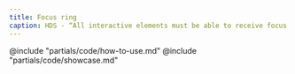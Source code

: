 ```yaml
---
title: Focus ring
caption: HDS - “All interactive elements must be able to receive focus and focus must be visible.”
---
```


<section data-tab="Code">
  @include "partials/code/how-to-use.md"
  @include "partials/code/showcase.md"
</section>

